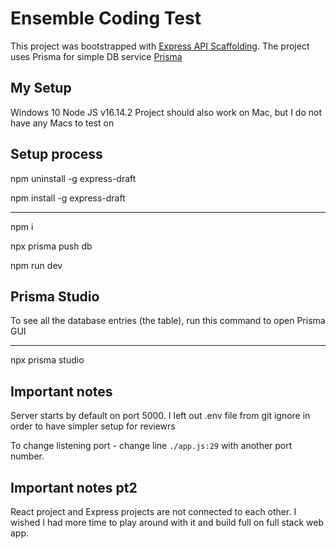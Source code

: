 # Ensemble Coding Test

This project was bootstrapped with [Express API Scaffolding](https://www.npmjs.com/package/express-draft).
The project uses Prisma for simple DB service [Prisma](https://www.prisma.io/)

## My Setup

Windows 10 Node JS v16.14.2 
Project should also work on Mac, but I do not have any Macs to test on

## Setup process

npm uninstall -g express-draft

npm install -g express-draft

---

npm i

npx prisma push db

npm run dev

## Prisma Studio

To see all the database entries (the table), run this command to open Prisma GUI

---

npx prisma studio


## Important notes

Server starts by default on port 5000. I left out .env file from git ignore in order to have simpler setup for reviewrs

To change listening port - change line `./app.js:29` with another port number.

## Important notes pt2

React project and Express projects are not connected to each other. I wished I had more time to play around with it and build full on full stack web app.

